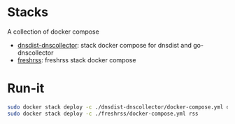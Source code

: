 # Stacks

A collection of docker compose

- [dnsdist-dnscollector](./dnsdist-dnscollector): stack docker compose for dnsdist and go-dnscollector
- [freshrss](./freshrss): freshrss stack  docker compose

# Run-it

```bash
sudo docker stack deploy -c ./dnsdist-dnscollector/docker-compose.yml dns
sudo docker stack deploy -c ./freshrss/docker-compose.yml rss
```